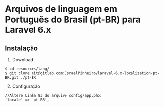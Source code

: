 # Arquivos de linguagem em Português do Brasil (pt-BR) para Laravel 6.x

## Instalação
1. Download
  ```
  $ cd resources/lang/
  $ git clone git@gitlab.com:IsraelPinheiro/laravel-6.x-localization-pt-BR.git ./pt-BR
  ```
2. Configuração
  ```
  //Altere Linha 83 do arquivo config/app.php:
  'locale' => 'pt-BR',
  ```